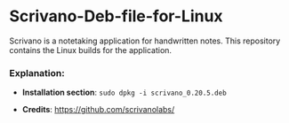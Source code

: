 # Scrivano-Deb-file-for-Linux
Scrivano is a notetaking application for handwritten notes. This repository contains the Linux builds for the application. 

### Explanation:
- **Installation section**: `sudo dpkg -i scrivano_0.20.5.deb`

- **Credits**: https://github.com/scrivanolabs/




